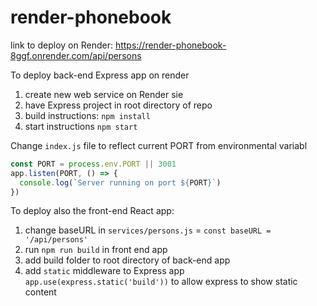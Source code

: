 # render-phonebook
link to deploy on Render: https://render-phonebook-8ggf.onrender.com/api/persons

To deploy back-end Express app on render
  1. create new web service on Render sie
  2. have Express project in root directory of repo
  3. build instructions: `npm install`
  4. start instructions `npm start`

Change `index.js` file to reflect current PORT from environmental variabl
```javascript
const PORT = process.env.PORT || 3001
app.listen(PORT, () => {
  console.log(`Server running on port ${PORT}`)
})
```



To deploy also the front-end React app:
  1. change baseURL in `services/persons.js` = `const baseURL = '/api/persons'`
  2. run `npm run build` in front end app
  3. add build folder to root directory of back-end app
  4. add `static` middleware to Express app `app.use(express.static('build'))` to allow express to show static content